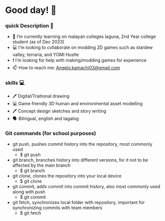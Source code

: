 # Good day! :wave:

<!--
**Luxen03/Luxen03** is a ✨ _special_ ✨ repository because its `README.md` (this file) appears on your GitHub profile.

Here are some ideas to get you started:
-->
### quick Description :book:
- :school: I’m currently learning on malayan colleges laguna, 2nd Year college student (as of Dec 2023)
- :computer: I’m looking to collaborate on modding 2D games such as stardew valley, terraria, and YOMI Hustle
- :exclamation: I’m looking for help with making/modding games for experience
- :mailbox: How to reach me: Angelo.kamachi03@gmail.com

### skills :computer:

- :pen: Digital/Traitional drawing
- :computer: Game friendly 3D human and environmental asset modelling
- :pen: Concept design sketches and story writing
- :speaking_head: Bilingual, english and tagalog



### Git commands (for school purposes)
- git push, pushes commit history into the repository, most commonly used
	* $ git push
- git branch, branches history into different versions, for it not to be affected by the main branch
	* $ git branch
- git clone, clones the repository into your local device
	* $ git clone
- git commit, adds commit into commit history, also most commonly used along with push
	* $ git commit
- git fetch, synchronizes local folder with repository, important for synchronizing commits with team members
	* $ git fetch